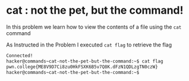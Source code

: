 # cat : not the pet, but the command!

In this problem we learn how to view the contents of a file using the `cat` command

As Instructed in the Problem I executed `cat flag` to retrieve the flag
```bash
Connected!
hacker@commands~cat-not-the-pet-but-the-command:~$ cat flag
pwn.college{ME8V9D7Ci8zu0HkFSXK6B5v7Q8K.dFzN1QDLzgTN0czW}
hacker@commands~cat-not-the-pet-but-the-command:~$
```
